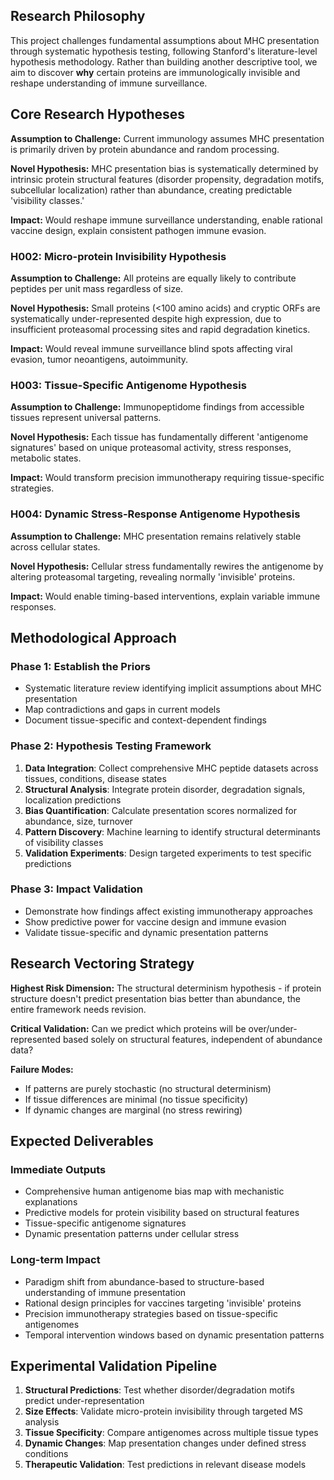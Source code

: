 
## Research Philosophy

This project challenges fundamental assumptions about MHC presentation through systematic hypothesis testing, following Stanford's literature-level hypothesis methodology. Rather than building another descriptive tool, we aim to discover **why** certain proteins are immunologically invisible and reshape understanding of immune surveillance.

## Core Research Hypotheses

**Assumption to Challenge:** Current immunology assumes MHC presentation is primarily driven by protein abundance and random processing.

**Novel Hypothesis:** MHC presentation bias is systematically determined by intrinsic protein structural features (disorder propensity, degradation motifs, subcellular localization) rather than abundance, creating predictable 'visibility classes.'

**Impact:** Would reshape immune surveillance understanding, enable rational vaccine design, explain consistent pathogen immune evasion.

### H002: Micro-protein Invisibility Hypothesis  
**Assumption to Challenge:** All proteins are equally likely to contribute peptides per unit mass regardless of size.

**Novel Hypothesis:** Small proteins (<100 amino acids) and cryptic ORFs are systematically under-represented despite high expression, due to insufficient proteasomal processing sites and rapid degradation kinetics.

**Impact:** Would reveal immune surveillance blind spots affecting viral evasion, tumor neoantigens, autoimmunity.

### H003: Tissue-Specific Antigenome Hypothesis
**Assumption to Challenge:** Immunopeptidome findings from accessible tissues represent universal patterns.

**Novel Hypothesis:** Each tissue has fundamentally different 'antigenome signatures' based on unique proteasomal activity, stress responses, metabolic states.

**Impact:** Would transform precision immunotherapy requiring tissue-specific strategies.

### H004: Dynamic Stress-Response Antigenome Hypothesis
**Assumption to Challenge:** MHC presentation remains relatively stable across cellular states.

**Novel Hypothesis:** Cellular stress fundamentally rewires the antigenome by altering proteasomal targeting, revealing normally 'invisible' proteins.

**Impact:** Would enable timing-based interventions, explain variable immune responses.

## Methodological Approach

### Phase 1: Establish the Priors
- Systematic literature review identifying implicit assumptions about MHC presentation
- Map contradictions and gaps in current models
- Document tissue-specific and context-dependent findings

### Phase 2: Hypothesis Testing Framework
1. **Data Integration**: Collect comprehensive MHC peptide datasets across tissues, conditions, disease states
2. **Structural Analysis**: Integrate protein disorder, degradation signals, localization predictions
3. **Bias Quantification**: Calculate presentation scores normalized for abundance, size, turnover
4. **Pattern Discovery**: Machine learning to identify structural determinants of visibility classes
5. **Validation Experiments**: Design targeted experiments to test specific predictions

### Phase 3: Impact Validation
- Demonstrate how findings affect existing immunotherapy approaches  
- Show predictive power for vaccine design and immune evasion
- Validate tissue-specific and dynamic presentation patterns

## Research Vectoring Strategy

**Highest Risk Dimension:** The structural determinism hypothesis - if protein structure doesn't predict presentation bias better than abundance, the entire framework needs revision.

**Critical Validation:** Can we predict which proteins will be over/under-represented based solely on structural features, independent of abundance data?

**Failure Modes:** 
- If patterns are purely stochastic (no structural determinism)
- If tissue differences are minimal (no tissue specificity)  
- If dynamic changes are marginal (no stress rewiring)

## Expected Deliverables

### Immediate Outputs
- Comprehensive human antigenome bias map with mechanistic explanations
- Predictive models for protein visibility based on structural features
- Tissue-specific antigenome signatures
- Dynamic presentation patterns under cellular stress

### Long-term Impact
- Paradigm shift from abundance-based to structure-based understanding of immune presentation
- Rational design principles for vaccines targeting 'invisible' proteins
- Precision immunotherapy strategies based on tissue-specific antigenomes
- Temporal intervention windows based on dynamic presentation patterns

## Experimental Validation Pipeline

1. **Structural Predictions**: Test whether disorder/degradation motifs predict under-representation
2. **Size Effects**: Validate micro-protein invisibility through targeted MS analysis  
3. **Tissue Specificity**: Compare antigenomes across multiple tissue types
4. **Dynamic Changes**: Map presentation changes under defined stress conditions
5. **Therapeutic Validation**: Test predictions in relevant disease models